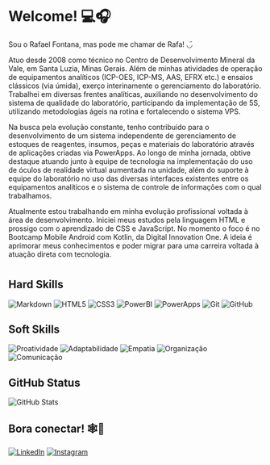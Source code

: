 # Welcome! 💻🎧

Sou o Rafael Fontana, mas pode me chamar de Rafa! ◡̈
<p>Atuo desde 2008 como técnico no Centro de Desenvolvimento Mineral da Vale, em Santa Luzia, Minas Gerais. Além de minhas atividades de operação de equipamentos analíticos (ICP-OES, ICP-MS, AAS, EFRX etc.) e ensaios clássicos (via úmida), exerço interinamente o gerenciamento do laboratório. Trabalhei em diversas frentes analíticas, auxiliando no desenvolvimento do sistema de qualidade do laboratório, participando da implementação de 5S, utilizando metodologias ágeis na rotina e fortalecendo o sistema VPS. 
<p>Na busca pela evolução constante, tenho contribuído para o desenvolvimento de um sistema independente de gerenciamento de estoques de reagentes, insumos, peças e materiais do laboratório através de aplicações criadas via PowerApps. Ao longo de minha jornada, obtive destaque atuando junto à equipe de tecnologia na implementação do uso de óculos de realidade virtual aumentada na unidade, além do suporte à equipe do laboratório no uso das diversas interfaces existentes entre os equipamentos analíticos e o sistema de controle de informações com o qual trabalhamos.
<p>Atualmente estou trabalhando em minha evolução profissional voltada à área de desenvolvimento. Iniciei meus estudos pela linguagem HTML e prossigo com o aprendizado de CSS e JavaScript. No momento o foco é no Bootcamp Mobile Android com Kotlin, da Digital Innovation One. A ideia é aprimorar meus conhecimentos e poder migrar para uma carreira voltada à atuação direta com tecnologia.

  #


## Hard Skills
![Markdown](https://img.shields.io/badge/Markdown-000?style=for-the-badge&logo=markdown)
![HTML5](https://img.shields.io/badge/HTML5-000?style=for-the-badge&logo=html5)
![CSS3](https://img.shields.io/badge/CSS3-000?style=for-the-badge&logo=css3&logoColor=264CE4)
![PowerBI](https://img.shields.io/badge/PowerBI-000?style=for-the-badge&logo=PowerBI&logoColor=#F2C811)
![PowerApps](https://img.shields.io/badge/PowerApps-000?style=for-the-badge&logo=PowerApps&logoColor=742774)
![Git](https://img.shields.io/badge/Git-000?style=for-the-badge&logo=Git&logoColor=#F05032)
![GitHub](https://img.shields.io/badge/GitHub-000?style=for-the-badge&logo=GitHub&logoColor=#181717)


## Soft Skills
![Proatividade](https://img.shields.io/badge/Proatividade-423?style=for-the-badge)
![Adaptabilidade](https://img.shields.io/badge/Adaptabilidade-428?style=for-the-badge)
![Empatia](https://img.shields.io/badge/Empatia-143?style=for-the-badge)
![Organização](https://img.shields.io/badge/Organização-103?style=for-the-badge)
![Comunicação](https://img.shields.io/badge/Comunicação-910?style=for-the-badge)


## GitHub Status

![GitHub Stats](https://github-readme-stats.vercel.app/api?username=RafaelDCFontana&theme=transparent&bg_color=000&border_color=30A3DC&show_icons=true&icon_color=30A3DC&title_color=E94D5F&text_color=FFF)



## Bora conectar! 🕸📡
[![LinkedIn](https://img.shields.io/badge/LinkedIn-000?style=for-the-badge&logo=linkedin&logoColor=0E76A8)](https://www.linkedin.com/in/rafael-fontana-37b9a5191/)
[![Instagram](https://img.shields.io/badge/Instagram-000?style=for-the-badge&logo=instagram)](https://www.instagram.com/rafaeldcfontana/)

